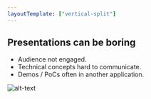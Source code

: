 ```yaml
---
layoutTemplate: ["vertical-split"]
---
```

## Presentations can be boring

- Audience not engaged.
- Technical concepts hard to communicate.
- Demos / PoCs often in another application.

![alt-text](https://images.unsplash.com/photo-1517423440428-a5a00ad493e8?ixlib=rb-1.2.1&ixid=eyJhcHBfaWQiOjEyMDd9&auto=format&fit=crop&w=987&q=80 "black pug with a red, white and navy striped harness in front of a bright red background")
